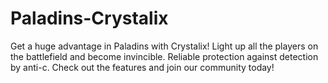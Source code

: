 # Paladins-Crystalix
Get a huge advantage in Paladins with Crystalix! Light up all the players on the battlefield and become invincible. Reliable protection against detection by anti-c. Check out the features and join our community today!
